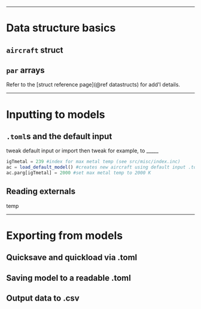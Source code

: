 
---
# Data structure basics

## `aircraft` struct

## `par` arrays

Refer to the [struct reference page](@ref datastructs) for add'l details.

---
# Inputting to models

## `.toml`s and the default input
tweak default input or import then tweak for example, to _____

```julia
igTmetal = 239 #index for max metal temp (see src/misc/index.inc)
ac = load_default_model() #creates new aircraft using default input .toml
ac.parg[igTmetal] = 2000 #set max metal temp to 2000 K
```

## Reading externals

temp


---

# Exporting from models

## Quicksave and quickload via .toml

## Saving model to a readable .toml

## Output data to .csv
